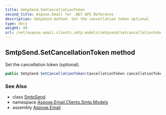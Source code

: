 ```yaml
---
title: SmtpSend.SetCancellationToken
second_title: Aspose.Email for .NET API Reference
description: SmtpSend method. Set the cancellation token optional
type: docs
weight: 40
url: /net/aspose.email.clients.smtp.models/smtpsend/setcancellationtoken/
---
```

## SmtpSend.SetCancellationToken method

Set the cancellation token (optional).

```csharp
public SmtpSend SetCancellationToken(CancellationToken cancellationToken)
```

### See Also

* class [SmtpSend](../)
* namespace [Aspose.Email.Clients.Smtp.Models](../../smtpsend/)
* assembly [Aspose.Email](../../../)



